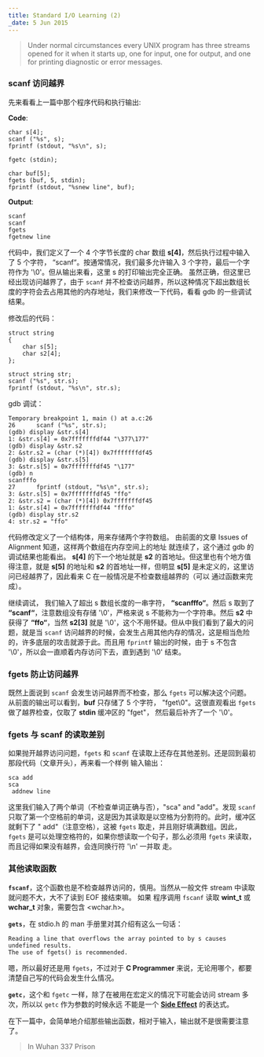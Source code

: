 ```yaml
---
title: Standard I/O Learning (2)
_date: 5 Jun 2015
---
```


> Under  normal circumstances every UNIX program has three streams opened for it when it starts up, one for input, one for output,  and one for printing diagnostic or error messages.

### scanf 访问越界

先来看看上一篇中那个程序代码和执行输出:

**Code**:

	char s[4];
	scanf ("%s", s); 
	fprintf (stdout, "%s\n", s); 
	
	fgetc (stdin);
	
	char buf[5];
	fgets (buf, 5, stdin);
	fprintf (stdout, "%snew line", buf);

**Output**:

	scanf
	scanf
	fgets
	fgetnew line

代码中，我们定义了一个 4 个字节长度的 char 数组 **s[4]**，然后执行过程中输入了 5 个字符， “scanf“。按通常情况，我们最多允许输入 3 个字符，最后一个字符作为 '\0'。但从输出来看，这里 s 的打印输出完全正确。 虽然正确，但这里已经出现访问越界了，由于 `scanf` 并不检查访问越界，所以这种情况下超出数组长度的字符会去占用其他的内存地址，我们来修改一下代码，看看 gdb 的一些调试结果。

修改后的代码：

	struct string
	{	
		char s[5];
		char s2[4];
	};

	struct string str;
	scanf ("%s", str.s);
	fprintf (stdout, "%s\n", str.s);

gdb 调试：

	Temporary breakpoint 1, main () at a.c:26
	26		scanf ("%s", str.s);
	(gdb) display &str.s[4]
	1: &str.s[4] = 0x7fffffffdf44 "\377\177"
	(gdb) display &str.s2
	2: &str.s2 = (char (*)[4]) 0x7fffffffdf45
	(gdb) display &str.s[5]
	3: &str.s[5] = 0x7fffffffdf45 "\177"
	(gdb) n
	scanfffo
	27		fprintf (stdout, "%s\n", str.s);
	3: &str.s[5] = 0x7fffffffdf45 "ffo"
	2: &str.s2 = (char (*)[4]) 0x7fffffffdf45
	1: &str.s[4] = 0x7fffffffdf44 "fffo"
	(gdb) display str.s2
	4: str.s2 = "ffo"

代码修改定义了一个结构体，用来存储两个字符数组。 由前面的文章 Issues of Alignment 知道，这样两个数组在内存空间上的地址
就连续了，这个通过 gdb 的调试结果也能看出。 **s[4]** 的下一个地址就是 **s2** 的首地址。但这里也有个地方值得注意，就是 **s[5]** 的地址和 **s2** 的首地址一样，但明显 **s[5]** 是未定义的，这里访问已经越界了，因此看来 C 在一般情况是不检查数组越界的（可以
通过函数来完成）。

继续调试， 我们输入了超出 s 数组长度的一串字符， **“scanfffo“**。然后 s 取到了 **“scanf“**，注意数组没有存储 '\0'，严格来说 s 不能称为一个字符串。然后 **s2** 中获得了 **“ffo“**，当然 **s2[3]** 就是 '\0'，这个不用怀疑。但从中我们看到了最大的问题，就是当 `scanf` 访问越界的时候，会发生占用其他内存的情况，这是相当危险的，许多底层的攻击就源于此。而且用 `fprintf` 输出的时候，由于
 s 不包含 '\0'，所以会一直顺着内存访问下去，直到遇到 '\0' 结束。

### fgets 防止访问越界

既然上面说到 `scanf` 会发生访问越界而不检查，那么 `fgets` 可以解决这个问题。 从前面的输出可以看到，**buf** 只存储了 5 个字符， "fget\0"。这很直观看出 `fgets` 做了越界检查，仅取了 **stdin** 缓冲区的 "fget"， 然后最后补齐了一个 '\0'。

### fgets 与 scanf 的读取差别

如果抛开越界访问问题，`fgets` 和 `scanf` 在读取上还存在其他差别。还是回到最初那段代码（文章开头），再来看一个样例
输入输出：

	sca add
	sca
	 addnew line
	 
这里我们输入了两个单词（不检查单词正确与否），"sca" and "add"。发现 `scanf` 只取了第一个空格前的单词，这是因为其读取是以空格为分割符的。此时，缓冲区就剩下了 " add"（注意空格），这被 `fgets` 取走，并且刚好填满数组。因此，`fgets` 是可以处理空格符的，如果你想读取一个句子，那么必须用 `fgets` 来读取，而且记得如果没有越界，会连同换行符 '\n' 一并取
走。

### 其他读取函数

**`fscanf`**，这个函数也是不检查越界访问的，慎用。当然从一般文件 stream 中读取就问题不大，大不了读到 EOF 接结束嘛。 如果
程序调用 `fscanf` 读取 **wint_t** 或 **wchar_t** 对象，需要包含 <wchar.h>。

**`gets`**，在 stdio.h 的 man 手册里对其介绍有这么一句话：

	Reading a line that overflows the array pointed to by s causes undefined results. 
	The use of fgets() is recommended.
	
嗯，所以最好还是用 `fgets`，不过对于 **C Programmer** 来说，无论用哪个，都要清楚自己写的代码会发生什么情况。	
	
**`getc`**，这个和 `fgetc` 一样，除了在被用在宏定义的情况下可能会访问 stream 多次，所以以 `getc` 作为参数的时候永远
不能是一个 **[Side Effect](http://twobitsboy.top/side-effect)** 的表达式。

在下一篇中，会简单地介绍那些输出函数，相对于输入，输出就不是很需要注意了。

> In Wuhan 337 Prison
